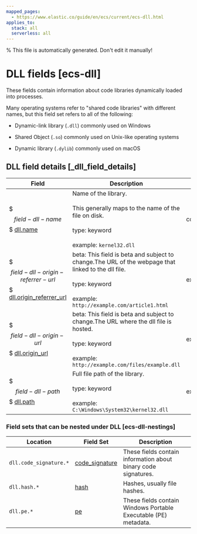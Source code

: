 ```yaml
---
mapped_pages:
  - https://www.elastic.co/guide/en/ecs/current/ecs-dll.html
applies_to:
  stack: all
  serverless: all
---
```

% This file is automatically generated. Don't edit it manually!

# DLL fields [ecs-dll]

These fields contain information about code libraries dynamically loaded into processes.



Many operating systems refer to "shared code libraries" with different names, but this field set refers to all of the following:

* Dynamic-link library (`.dll`) commonly used on Windows

* Shared Object (`.so`) commonly used on Unix-like operating systems

* Dynamic library (`.dylib`) commonly used on macOS

## DLL field details [_dll_field_details]

| Field | Description | Level |
| --- | --- | --- |
| $$$field-dll-name$$$ [dll.name](#field-dll-name) | Name of the library.<br><br>This generally maps to the name of the file on disk.<br><br>type: keyword<br><br>example: `kernel32.dll`<br> | core |
| $$$field-dll-origin-referrer-url$$$ [dll.origin_referrer_url](#field-dll-origin-referrer-url) | beta: This field is beta and subject to change.The URL of the webpage that linked to the dll file.<br><br>type: keyword<br><br>example: `http://example.com/article1.html`<br> | extended |
| $$$field-dll-origin-url$$$ [dll.origin_url](#field-dll-origin-url) | beta: This field is beta and subject to change.The URL where the dll file is hosted.<br><br>type: keyword<br><br>example: `http://example.com/files/example.dll`<br> | extended |
| $$$field-dll-path$$$ [dll.path](#field-dll-path) | Full file path of the library.<br><br>type: keyword<br><br>example: `C:\Windows\System32\kernel32.dll`<br> | extended |


### Field sets that can be nested under DLL [ecs-dll-nestings]

| Location | Field Set | Description |
| --- | --- | --- |
| `dll.code_signature.*` | [code_signature](/reference/ecs-code_signature.md) | These fields contain information about binary code signatures. |
| `dll.hash.*` | [hash](/reference/ecs-hash.md) | Hashes, usually file hashes. |
| `dll.pe.*` | [pe](/reference/ecs-pe.md) | These fields contain Windows Portable Executable (PE) metadata. |
